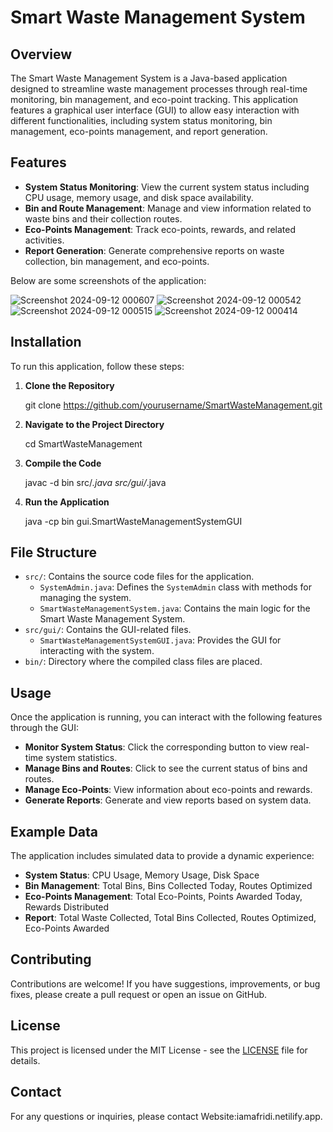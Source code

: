 # Smart Waste Management System

## Overview

The Smart Waste Management System is a Java-based application designed to streamline waste management processes through real-time monitoring, bin management, and eco-point tracking. This application features a graphical user interface (GUI) to allow easy interaction with different functionalities, including system status monitoring, bin management, eco-points management, and report generation.

## Features

- **System Status Monitoring**: View the current system status including CPU usage, memory usage, and disk space availability.
- **Bin and Route Management**: Manage and view information related to waste bins and their collection routes.
- **Eco-Points Management**: Track eco-points, rewards, and related activities.
- **Report Generation**: Generate comprehensive reports on waste collection, bin management, and eco-points.

 
Below are some screenshots of the application:

   ![Screenshot 2024-09-12 000607](https://github.com/user-attachments/assets/7dfa0f67-e160-4fa1-a22b-76dba488e028)
![Screenshot 2024-09-12 000542](https://github.com/user-attachments/assets/9acbed77-d917-468e-b6e5-8ed3505e1130)
![Screenshot 2024-09-12 000515](https://github.com/user-attachments/assets/b39e3105-095c-4af9-9775-fa519aab5558)
![Screenshot 2024-09-12 000414](https://github.com/user-attachments/assets/517246eb-2a89-4bed-92b9-7b4a3f9cdb85)

   

## Installation

To run this application, follow these steps:

1. **Clone the Repository**
    
    git clone https://github.com/yourusername/SmartWasteManagement.git
    
2. **Navigate to the Project Directory**
    
    cd SmartWasteManagement
    
3. **Compile the Code**
    
    javac -d bin src/*.java src/gui/*.java
    
4. **Run the Application**
    
    java -cp bin gui.SmartWasteManagementSystemGUI
    

## File Structure

- `src/`: Contains the source code files for the application.
  - `SystemAdmin.java`: Defines the `SystemAdmin` class with methods for managing the system.
  - `SmartWasteManagementSystem.java`: Contains the main logic for the Smart Waste Management System.
- `src/gui/`: Contains the GUI-related files.
  - `SmartWasteManagementSystemGUI.java`: Provides the GUI for interacting with the system.
- `bin/`: Directory where the compiled class files are placed.

## Usage

Once the application is running, you can interact with the following features through the GUI:

- **Monitor System Status**: Click the corresponding button to view real-time system statistics.
- **Manage Bins and Routes**: Click to see the current status of bins and routes.
- **Manage Eco-Points**: View information about eco-points and rewards.
- **Generate Reports**: Generate and view reports based on system data.

## Example Data

The application includes simulated data to provide a dynamic experience:
- **System Status**: CPU Usage, Memory Usage, Disk Space
- **Bin Management**: Total Bins, Bins Collected Today, Routes Optimized
- **Eco-Points Management**: Total Eco-Points, Points Awarded Today, Rewards Distributed
- **Report**: Total Waste Collected, Total Bins Collected, Routes Optimized, Eco-Points Awarded

## Contributing

Contributions are welcome! If you have suggestions, improvements, or bug fixes, please create a pull request or open an issue on GitHub.

## License

This project is licensed under the MIT License - see the [LICENSE](LICENSE) file for details.

## Contact

For any questions or inquiries, please contact Website:iamafridi.netilify.app.

